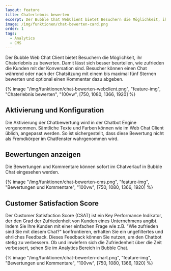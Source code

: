 ```yaml
---
layout: feature
title: Chaterlebnis bewerten
excerpt: Der Bubble Chat WebClient bietet Besuchern die Möglichkeit, ihr Chaterlebnis zu bewerten. Damit lässt sich besser beurteilen, wie zufrieden die Kunden mit der Konversation sind.
image: /img/funktionen/chat-bewerten-card.png
order: 1
tags:
  - Analytics
  - CMS
---
```


Der Bubble Web Chat Client bietet Besuchern die Möglichkeit, ihr Chaterlebnis zu bewerten. Damit lässt sich besser beurteilen, wie zufrieden die Kunden mit der Konversation sind. Besucher können einen Chat während oder nach der Chatsitzung mit einem bis maximal fünf Sternen bewerten und optional einen Kommentar dazu abgeben.

{% image "/img/funktionen/chat-bewerten-webclient.png", "feature-img", "Chaterlebnis bewerten", "100vw", [750, 1080, 1366, 1920] %}

## Aktivierung und Konfiguration

Die Aktivierung der Chatbewertung wird in der Chatbot Engine vorgenommen. Sämtliche Texte und Farben können wie im Web Chat Client üblich, angepasst werden. So ist sichergestellt, dass diese Bewertung nicht als Fremdkörper im Chatfenster wahrgenommen wird.

## Bewertungen anzeigen

Die Bewertungen und Kommentare können sofort im Chatverlauf in Bubble Chat eingesehen werden.

{% image "/img/funktionen/chat-bewerten-cms.png", "feature-img", "Bewertungen und Kommentare", "100vw", [750, 1080, 1366, 1920] %}

## Customer Satisfaction Score

Der Customer Satisfaction Score (CSAT) ist ein Key Performance Indikator, der den Grad der Zufriedenheit von Kunden eines Unternehmens angibt. Indem Sie Ihre Kunden mit einer einfachen Frage wie z.B. "Wie zufrieden sind Sie mit diesem Chat?" konfrontieren, erhalten Sie ein ungefiltertes und ehrliches Feedback. Dieses Feedback können Sie nutzen, um den Chatbot stetig zu verbessern. Ob und inwiefern sich die Zufriedenheit über die Zeit verbessert, sehen Sie im Analytics Bereich in Bubble Chat.

{% image "/img/funktionen/chat-bewerten-chart.png", "feature-img", "Bewertungen und Kommentare", "100vw", [750, 1080, 1366, 1920] %}

